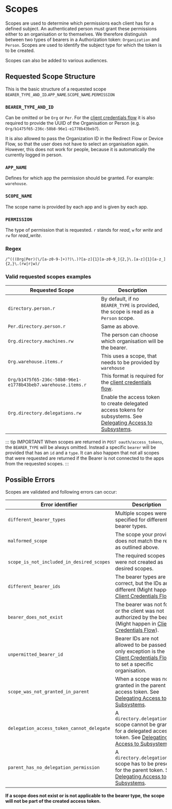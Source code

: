 # Scopes

Scopes are used to determine which permissions each client has for a defined subject. An authenticated person must grant these permissions either to an organisation or to themselves.
We therefore distinguish between two types of bearers in a Authorization token: `Organization` and `Person`. Scopes are used to identify the subject type for which the token is to be created.

Scopes can also be added to various audiences.

## Requested Scope Structure

This is the basic structure of a requested scope `BEARER_TYPE_AND_ID`.`APP_NAME`.`SCOPE_NAME`.`PERMISSION`

### `BEARER_TYPE_AND_ID`

Can be omitted or be `Org` or `Per`. For the [client credentials flow](/guide/oauth/client-credentials.html) it is also required to provide the UUID of the Organisation or Person (e.g. `Org/b1475f65-236c-58b8-96e1-e1778b43beb7`).

It is also allowed to pass the Organization ID in the Redirect Flow or Device Flow, so that the user does not have to select an organisation again. However, this does not work for people, because it is automatically the currently logged in person.

### `APP_NAME`

Defines for which app the permission should be granted. For example: `warehouse`.

### `SCOPE_NAME`

The scope name is provided by each app and is given by each app.

### `PERMISSION`

The type of permission that is requested. `r` stands for _read_, `w` for _write_ and `rw` for _read_write_.

### Regex

```regex
/^(((Org|Per)(\/[a-z0-9-]+)?)\.)?[a-z]{1}[a-z0-9_]{2,}\.[a-z]{1}[a-z_]{2,}\.(rw|r|w)/
```

### Valid requested scopes examples

| Requested Scope                                              | Description                                                                                                                            |
| ------------------------------------------------------------ | -------------------------------------------------------------------------------------------------------------------------------------- |
| `directory.person.r`                                         | By default, if no `BEARER_TYPE` is provided, the scope is read as a `Person` scope.                                                    |
| `Per.directory.person.r`                                     | Same as above.                                                                                                                         |
| `Org.directory.machines.rw`                                  | The person can choose which organisation will be the bearer.                                                                           |
| `Org.warehouse.items.r`                                      | This uses a scope, that needs to be provided by `warehouse`                                                                            |
| `Org/b1475f65-236c-58b8-96e1-e1778b43beb7.warehouse.items.r` | This format is required for the [client credentials flow](/guide/oauth/client-credentials.html).                                       |
| `Org.directory.delegations.rw`                               | Enable the access token to create delegated access tokens for subsystems. See [Delegating Access to Subsystems](./delegate-access.md). |

::: tip IMPORTANT
When scopes are returned in `POST oauth/access_tokens`, the `BEARER_TYPE` will be always omitted. Instead a specific `bearer` will be provided that has an `id` and a `type`. It can also happen that not all scopes that were requested are returned if the Bearer is not connected to the apps from the requested scopes.
:::

## Possible Errors

Scopes are validated and following errors can occur:

| Error identifier                          | Description                                                                                                                                                    |
| ----------------------------------------- | -------------------------------------------------------------------------------------------------------------------------------------------------------------- |
| `different_bearer_types`                  | Multiple scopes were specified for different bearer types.                                                                                                     |
| `malformed_scope`                         | The scope your provided does not match the regex as outlined above.                                                                                            |
| `scope_is_not_included_in_desired_scopes` | The required scopes were not created as desired scopes.                                                                                                        |
| `different_bearer_ids`                    | The bearer types are correct, but the IDs are different (Might happen in [Client Credentials Flow](./client-credentials.html)).                                |
| `bearer_does_not_exist`                   | The bearer was not found or the client was not authorized by the bearer. (Might happen in [Client Credentials Flow](./client-credentials.html)).               |
| `unpermitted_bearer_id`                   | Bearer IDs are not allowed to be passed, the only exception is the [Client Credentials Flow](./client-credentials.html) or to set a specific organisation.     |
| `scope_was_not_granted_in_parent`         | When a scope was not granted in the parent access token. See [Delegating Access to Subsystems](./delegate-access.md).                                          |
| `delegation_access_token_cannot_delegate` | A `directory.delegations.rw` scope cannot be granted for a delegated access token. See [Delegating Access to Subsystems](./delegate-access.md).                |
| `parent_has_no_delegation_permission`     | A `directory.delegations.rw` scope has to be present for the parent token. See [Delegating Access to Subsystems](./delegate-access.md).                        |


**If a scope does not exist or is not applicable to the bearer type, the scope will not be part of the created access token.**
